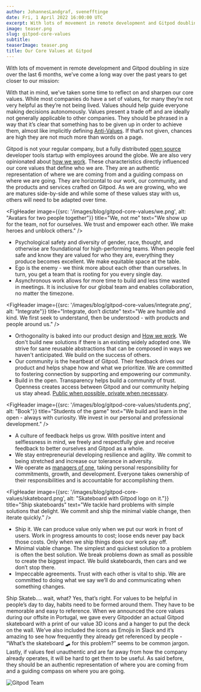 ```yaml
---
author: JohannesLandgraf, svenefftinge
date: Fri, 1 April 2022 16:00:00 UTC
excerpt: With lots of movement in remote development and Gitpod doubling in size over the last 6 months, we’ve come a long way over the past years to get closer to our mission
image: teaser.png
slug: gitpod-core-values
subtitle:
teaserImage: teaser.png
title: Our Core Values at Gitpod
---
```


<script context="module">
  export const prerender = true;
</script>

<script lang="ts">
  import Quote from "$lib/components/quote.svelte";
  import FigHeader from "$lib/components/fig-header.svelte";
</script>

With lots of movement in remote development and Gitpod doubling in size over the last 6 months, we’ve come a long way over the past years to get closer to our mission:

<Quote quote="Remove all friction from the developer experience to be always ready-to-code and making software engineering more collaborative, joyful, and secure." type="blog"/>

With that in mind, we’ve taken some time to reflect on and sharpen our core values. While most companies do have a set of values, for many they’re not very helpful as they’re not being lived. Values should help guide everyone making decisions autonomously. Values present a trade off and are ideally not generally applicable to other companies. They should be phrased in a way that it’s clear that something has to be given up in order to achieve them, almost like implicitly defining [Anti-Values](https://willsewell.com/posts/2022-02-15-what-are-your-companys-anti-values.html). If that’s not given, chances are high they are not much more than words on a page.

Gitpod is not your regular company, but a fully distributed [open source](https://www.gitpod.io/blog/opensource) developer tools startup with employees around the globe. We are also very opinionated about [how we work](https://www.notion.so/gitpod/How-we-work-0f9159f282d24f9d9776372e0c7dbab4). These characteristics directly influenced our core values that define who we are. They are an authentic representation of where we are coming from and a guiding compass on where we are going. They are horizontal to our work, our community, and the products and services crafted on Gitpod. As we are growing, who we are matures side-by-side and while some of these values stay with us, others will need to be adapted over time.

<FigHeader image={{src: '/images/blog/gitpod-core-values/we.png', alt: "Avatars for two people together"}} title="We, not me" text="We show up for the team, not for ourselves. We trust and empower each other. We make heroes and unblock others." />

- Psychological safety and diversity of gender, race, thought, and otherwise are foundational for high-performing teams. When people feel safe and know they are valued for who they are, everything they produce becomes excellent. We make equitable space at the table.
- Ego is the enemy - we think more about each other than ourselves. In turn, you get a team that is rooting for you every single day.
- Asynchronous work allows for more time to build and less time wasted in meetings. It is inclusive for our global team and enables collaboration, no matter the timezone.

<FigHeader image={{src: '/images/blog/gitpod-core-values/integrate.png', alt: "Integrate"}} title="Integrate, don’t dictate" text="We are humble and kind. We first seek to understand, then be understood - with products and people around us." />

- Orthogonality is baked into our product design and [How we work](https://www.notion.so/gitpod/How-we-work-0f9159f282d24f9d9776372e0c7dbab4). We don't build new solutions if there is an existing widely adopted one. We strive for sane reusable abstractions that can be composed in ways we haven't anticipated. We build on the success of others.
- Our community is the heartbeat of Gitpod. Their feedback drives our product and helps shape how and what we prioritize. We are committed to fostering connection by supporting and empowering our community.
- Build in the open. Transparency helps build a community of trust. Openness creates access between Gitpod and our community helping us stay ahead. [Public when possible, private when necessary](https://www.notion.so/How-we-work-0f9159f282d24f9d9776372e0c7dbab4).

<FigHeader image={{src: '/images/blog/gitpod-core-values/students.png', alt: "Book"}} title="Students of the game" text="We build and learn in the open - always with curiosity. We invest in our personal and professional development." />

- A culture of feedback helps us grow. With positive intent and selflessness in mind, we freely and respectfully give and receive feedback to better ourselves and Gitpod as a whole.
- We stay entrepreneurial developing resilience and agility. We commit to being stretched and increase our tolerance in adversity.
- We operate as [managers of one](https://www.notion.so/How-we-work-0f9159f282d24f9d9776372e0c7dbab4), taking personal responsibility for commitments, growth, and development. Everyone takes ownership of their responsibilities and is accountable for accomplishing them.

<FigHeader image={{src: '/images/blog/gitpod-core-values/skateboard.png', alt: "Skateboard with Gitpod logo on it."}} title="Ship skateboards" text="We tackle hard problems with simple solutions that delight. We commit and ship the minimal viable change, then iterate quickly." />

- Ship it. We can produce value only when we put our work in front of users. Work in progress amounts to cost; loose ends never pay back those costs. Only when we ship things does our work pay off.
- Minimal viable change. The simplest and quickest solution to a problem is often the best solution. We break problems down as small as possible to create the biggest impact. We build skateboards, then cars and we don’t stop there.
- Impeccable agreements. Trust with each other is vital to ship. We are committed to doing what we say we’ll do and communicating when something changes.

Ship Skateb…. wait, what? Yes, that’s right. For values to be helpful in people’s day to day, habits need to be formed around them. They have to be memorable and easy to reference. When we announced the core values during our offsite in Portugal, we gave every Gitpodder an actual Gitpod skateboard with a print of our value 3D icons and a hanger to put the deck on the wall. We’ve also included the icons as Emojis in Slack and it’s amazing to see how frequently they already get referenced by people - “What’s the skateboard 🛹 for this problem?” seems to be common jargon. Lastly, if values feel unauthentic and are far away from how the company already operates, it will be hard to get them to be useful. As said before, they should be an authentic representation of where you are coming from and a guiding compass on where you are going.

<img src="/images/blog/gitpod-core-values/team.jpg" alt="Gitpod Team">
